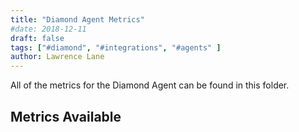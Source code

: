 ```yaml
---
title: "Diamond Agent Metrics"
#date: 2018-12-11
draft: false
tags: ["#diamond", "#integrations", "#agents" ]
author: Lawrence Lane
---
```

All of the metrics for the Diamond Agent can be found in this folder.

## Metrics Available

